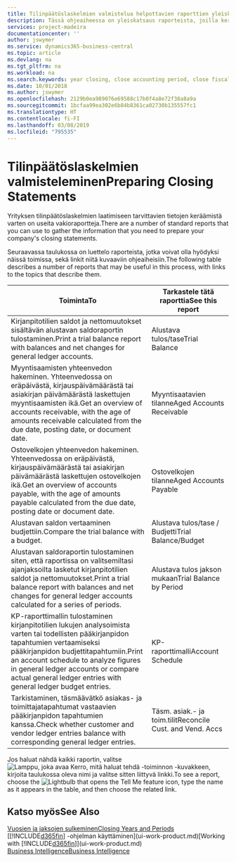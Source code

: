```yaml
---
title: Tilinpäätöslaskelmien valmistelua helpottavien raporttien yleiskatsaus | Microsoft Docs
description: Tässä ohjeaiheessa on yleiskatsaus raporteista, joilla kerätään tietoja yrityksen tilinpäätöslaskelmien laatimista varten tilikautta suljettaessa.
services: project-madeira
documentationcenter: ''
author: jswymer
ms.service: dynamics365-business-central
ms.topic: article
ms.devlang: na
ms.tgt_pltfrm: na
ms.workload: na
ms.search.keywords: year closing, close accounting period, close fiscal year, aging, creditor payments, vendor payments, assets, liabilities, equity, analysis, reporting, financial report, business intelligence, BI, Power Bi, KPI
ms.date: 10/01/2018
ms.author: jswymer
ms.openlocfilehash: 2129b0ea989076e69588c17b0f4a8e72f38a8a9a
ms.sourcegitcommit: 1bcfaa99ea302e6b84b8361ca02730b135557fc1
ms.translationtype: HT
ms.contentlocale: fi-FI
ms.lasthandoff: 03/08/2019
ms.locfileid: "795535"
---
```

# <a name="preparing-closing-statements"></a><span data-ttu-id="0e0d9-103">Tilinpäätöslaskelmien valmisteleminen</span><span class="sxs-lookup"><span data-stu-id="0e0d9-103">Preparing Closing Statements</span></span>
<span data-ttu-id="0e0d9-104">Yrityksen tilinpäätöslaskelmien laatimiseen tarvittavien tietojen keräämistä varten on useita vakioraportteja.</span><span class="sxs-lookup"><span data-stu-id="0e0d9-104">There are a number of standard reports that you can use to gather the information that you need to prepare your company's closing statements.</span></span>

<span data-ttu-id="0e0d9-105">Seuraavassa taulukossa on luettelo raporteista, jotka voivat olla hyödyksi näissä toimissa, sekä linkit niitä kuvaaviin ohjeaiheisiin.</span><span class="sxs-lookup"><span data-stu-id="0e0d9-105">The following table describes a number of reports that may be useful in this process, with links to the topics that describe them.</span></span>

| <span data-ttu-id="0e0d9-106">Toiminta</span><span class="sxs-lookup"><span data-stu-id="0e0d9-106">To</span></span> | <span data-ttu-id="0e0d9-107">Tarkastele tätä raporttia</span><span class="sxs-lookup"><span data-stu-id="0e0d9-107">See this report</span></span> |
| --- | --- |
| <span data-ttu-id="0e0d9-108">Kirjanpitotilien saldot ja nettomuutokset sisältävän alustavan saldoraportin tulostaminen.</span><span class="sxs-lookup"><span data-stu-id="0e0d9-108">Print a trial balance report with balances and net changes for general ledger accounts.</span></span> |<span data-ttu-id="0e0d9-109">Alustava tulos/tase</span><span class="sxs-lookup"><span data-stu-id="0e0d9-109">Trial Balance</span></span> |
| <span data-ttu-id="0e0d9-110">Myyntisaamisten yhteenvedon hakeminen. Yhteenvedossa on eräpäivästä, kirjauspäivämäärästä tai asiakirjan päivämäärästä laskettujen myyntisaamisten ikä.</span><span class="sxs-lookup"><span data-stu-id="0e0d9-110">Get an overview of accounts receivable, with the age of amounts receivable calculated from the due date, posting date, or document date.</span></span> |<span data-ttu-id="0e0d9-111">Myyntisaatavien tilanne</span><span class="sxs-lookup"><span data-stu-id="0e0d9-111">Aged Accounts Receivable</span></span> |
| <span data-ttu-id="0e0d9-112">Ostovelkojen yhteenvedon hakeminen. Yhteenvedossa on eräpäivästä, kirjauspäivämäärästä tai asiakirjan päivämäärästä laskettujen ostovelkojen ikä.</span><span class="sxs-lookup"><span data-stu-id="0e0d9-112">Get an overview of accounts payable, with the age of amounts payable calculated from the due date, posting date or document date.</span></span> |<span data-ttu-id="0e0d9-113">Ostovelkojen tilanne</span><span class="sxs-lookup"><span data-stu-id="0e0d9-113">Aged Accounts Payable</span></span> |
| <span data-ttu-id="0e0d9-114">Alustavan saldon vertaaminen budjettiin.</span><span class="sxs-lookup"><span data-stu-id="0e0d9-114">Compare the trial balance with a budget.</span></span> |<span data-ttu-id="0e0d9-115">Alustava tulos/tase / Budjetti</span><span class="sxs-lookup"><span data-stu-id="0e0d9-115">Trial Balance/Budget</span></span> |
| <span data-ttu-id="0e0d9-116">Alustavan saldoraportin tulostaminen siten, että raportissa on valitsemiltasi ajanjaksoilta lasketut kirjanpitotilien saldot ja nettomuutokset.</span><span class="sxs-lookup"><span data-stu-id="0e0d9-116">Print a trial balance report with balances and net changes for general ledger accounts calculated for a series of periods.</span></span> |<span data-ttu-id="0e0d9-117">Alustava tulos jakson mukaan</span><span class="sxs-lookup"><span data-stu-id="0e0d9-117">Trial Balance by Period</span></span> |
| <span data-ttu-id="0e0d9-118">KP-raporttimallin tulostaminen kirjanpitotilien lukujen analysoimista varten tai todellisten pääkirjanpidon tapahtumien vertaamiseksi pääkirjanpidon budjettitapahtumiin.</span><span class="sxs-lookup"><span data-stu-id="0e0d9-118">Print an account schedule to analyze figures in general ledger accounts or compare actual general ledger entries with general ledger budget entries.</span></span> |<span data-ttu-id="0e0d9-119">KP-raporttimalli</span><span class="sxs-lookup"><span data-stu-id="0e0d9-119">Account Schedule</span></span> |
| <span data-ttu-id="0e0d9-120">Tarkistaminen, täsmäävätkö asiakas- ja toimittajatapahtumat vastaavien pääkirjanpidon tapahtumien kanssa.</span><span class="sxs-lookup"><span data-stu-id="0e0d9-120">Check whether customer and vendor ledger entries balance with corresponding general ledger entries.</span></span> |<span data-ttu-id="0e0d9-121">Täsm. asiak.- ja toim.tilit</span><span class="sxs-lookup"><span data-stu-id="0e0d9-121">Reconcile Cust. and Vend. Accs</span></span> |

<span data-ttu-id="0e0d9-122">Jos haluat nähdä kaikki raportin, valitse ![Lamppu, joka avaa Kerro, mitä haluat tehdä -toiminnon](media/ui-search/search_small.png "Kerro, mitä haluat tehdä") -kuvakkeen, kirjoita taulukossa oleva nimi ja valitse sitten liittyvä linkki.</span><span class="sxs-lookup"><span data-stu-id="0e0d9-122">To see a report, choose the ![Lightbulb that opens the Tell Me feature](media/ui-search/search_small.png "Tell me what you want to do") icon, type the name as it appears in the table, and then choose the related link.</span></span>

## <a name="see-also"></a><span data-ttu-id="0e0d9-123">Katso myös</span><span class="sxs-lookup"><span data-stu-id="0e0d9-123">See Also</span></span>
[<span data-ttu-id="0e0d9-124">Vuosien ja jaksojen sulkeminen</span><span class="sxs-lookup"><span data-stu-id="0e0d9-124">Closing Years and Periods</span></span>](year-close-years-periods.md)  
<span data-ttu-id="0e0d9-125">[[!INCLUDE[d365fin](includes/d365fin_md.md)] -ohjelman käyttäminen](ui-work-product.md)</span><span class="sxs-lookup"><span data-stu-id="0e0d9-125">[Working with [!INCLUDE[d365fin](includes/d365fin_md.md)]](ui-work-product.md)</span></span>  
[<span data-ttu-id="0e0d9-126">Business Intelligence</span><span class="sxs-lookup"><span data-stu-id="0e0d9-126">Business Intelligence</span></span>](bi.md)
